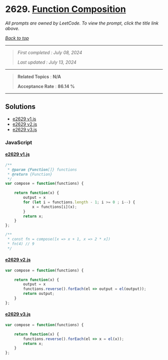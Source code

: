 # 2629. [Function Composition](<https://leetcode.com/problems/function-composition>)

*All prompts are owned by LeetCode. To view the prompt, click the title link above.*

*[Back to top](<../README.md>)*

------

> *First completed : July 08, 2024*
>
> *Last updated : July 13, 2024*

------

> **Related Topics** : **N/A**
>
> **Acceptance Rate** : **86.14 %**

------

## Solutions

- [e2629 v1.js](<../my-submissions/e2629 v1.js>)
- [e2629 v2.js](<../my-submissions/e2629 v2.js>)
- [e2629 v3.js](<../my-submissions/e2629 v3.js>)
### JavaScript
#### [e2629 v1.js](<../my-submissions/e2629 v1.js>)
```JavaScript
/**
 * @param {Function[]} functions
 * @return {Function}
 */
var compose = function(functions) {
    
    return function(x) {
        output = x
        for (let i = functions.length - 1; i >= 0 ; i--) {
            x = functions[i](x);
        }
        return x;
    }
};

/**
 * const fn = compose([x => x + 1, x => 2 * x])
 * fn(4) // 9
 */
```

#### [e2629 v2.js](<../my-submissions/e2629 v2.js>)
```JavaScript
var compose = function(functions) {
    
    return function(x) {
        output = x
        functions.reverse().forEach(el => output = el(output));
        return output;
    }
};
```

#### [e2629 v3.js](<../my-submissions/e2629 v3.js>)
```JavaScript
var compose = function(functions) {
    
    return function(x) {
        functions.reverse().forEach(el => x = el(x));
        return x;
    }
};
```

